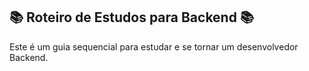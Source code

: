 ## 📚 Roteiro de Estudos para Backend 📚

Este é um guia sequencial para estudar e se tornar um desenvolvedor Backend.
